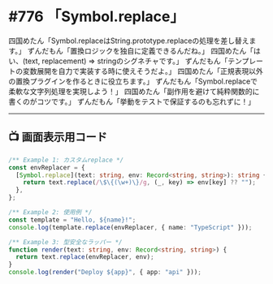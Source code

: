 # #776 「Symbol.replace」

四国めたん「Symbol.replaceはString.prototype.replaceの処理を差し替えます。」
ずんだもん「置換ロジックを独自に定義できるんだね。」
四国めたん「はい、(text, replacement) => stringのシグネチャです。」
ずんだもん「テンプレートの変数展開を自力で実装する時に使えそうだよ。」
四国めたん「正規表現以外の置換プラグインを作るときに役立ちます。」
ずんだもん「Symbol.replaceで柔軟な文字列処理を実現しよう！」
四国めたん「副作用を避けて純粋関数的に書くのがコツです。」
ずんだもん「挙動をテストで保証するのも忘れずに！」

---

## 📺 画面表示用コード

```typescript
/** Example 1: カスタムreplace */
const envReplacer = {
  [Symbol.replace](text: string, env: Record<string, string>): string {
    return text.replace(/\$\{(\w+)\}/g, (_, key) => env[key] ?? "");
  },
};

/** Example 2: 使用例 */
const template = "Hello, ${name}!";
console.log(template.replace(envReplacer, { name: "TypeScript" }));

/** Example 3: 型安全なラッパー */
function render(text: string, env: Record<string, string>) {
  return text.replace(envReplacer, env);
}
console.log(render("Deploy ${app}", { app: "api" }));
```
